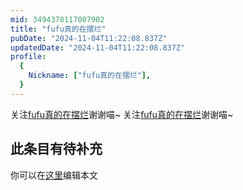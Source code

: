 ```yaml
---
mid: 3494378117007902
title: "fufu真的在摆烂"
pubDate: "2024-11-04T11:22:08.837Z"
updatedDate: "2024-11-04T11:22:08.837Z"
profile:
  {
    Nickname: ["fufu真的在摆烂"],
  }
---
```


关注[fufu真的在摆烂](https://space.bilibili.com/3494378117007902)谢谢喵~ 关注[fufu真的在摆烂](https://space.bilibili.com/3494378117007902)谢谢喵~

## 此条目有待补充
你可以在[这里](https://github.com/Yuhanawa/VTuber.ICU/edit/master/src/content/v/fufu真的在摆烂/index.md)编辑本文
